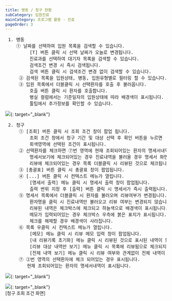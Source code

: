 ```yaml
---
title: 병동 / 청구 현황
subCategory: 입원진료
mainCategory: 프로그램 활용 - 진료
pageOrder: 3
---
```

<pre>
 <t2><bold>1. 병동 </bold></t2>
    ① 날짜를 선택하여 입원 목록을 검색할 수 있습니다. 
         [T] 버튼 클릭 시 선택 날짜가 오늘로 변경됩니다.
         진료과를 선택하여 대기자 목록을 검색할 수 있습니다. 
         검색조건 변경 시 즉시 검색됩니다.
         검색 버튼 클릭 시 검색조건 변경 없이 검색할 수 있습니다.
     ② 검색된 목록을 입원상태, 병동, 입원유형별로 필터링 할 수 있습니다.
     ③ 입원 목록에서 더블클릭 시 선택환자를 호출 후 불러옵니다.
         호출 버튼 클릭 시 환자를 호출합니다.
         병실 컬럼에서는 기준일자의 입원상태에 따라 배경색이 표시됩니다. 
         툴팁에서 추가정보를 확인할 수 있습니다.
</pre>

[![](/images/{{page.url}}_1.png)](/images/{{page.url}}_1.png){: target="_blank"}

<pre>
 <t2><bold>2. 청구</bold></t2>
     ① [조회] 버튼 클릭 시 조회 조건 창이 팝업 됩니다.
         조회 조건 창에서 청구 기간 및 대상 선택 후 확인 버튼을 누르면 
         회색영역에 선택된 조건이 표시됩니다.
     ② 선택환자를 체크하면 ⑦번 영역에 현재 조회되어있는 환자의 명세서내역이 표시됩니다.
         명세서보기에 체크되어있는 경우 진료내역을 불러올 경우 명세서 화면이 표시됩니다.
         리뷰에 체크되어있는 경우 목록 더블클릭 시 리뷰된 것으로 체크됩니다. 
     ③ [총괄표] 버튼 클릭 시 총괄표 창이 팝업됩니다.
     ④ [...] 버튼 클릭 시 컨텍스트 메뉴가 열립니다. 
         [명세서 출력] 메뉴 클릭 시 명세서 출력 창이 팝업됩니다. 
         출력 번위 지정 후 [출력] 버튼 클릭 시 명세서가 즉시 출력됩니다.
     ⑤ 명세서 목록에서 더블클릭 시 환자를 불러오며 리뷰여부가 변경됩니다.
         환자명을 클릭 시 진료내역만 불러오고 리뷰 여부는 변경되지 않습니다. 
         리뷰된 내역은 체크박스에 체크되고 하늘색으로 배경색이 표시됩니다.
         메모가 입력되어있는 경우 체크박스 우측에 붉은 표지가 표시됩니다.
         체크를 해제할 경우 배경색이 사라집니다. 
     ⑥ 목록 우클릭 시 컨텍스트 메뉴가 열립니다.
         [메모] 메뉴 클릭 시 리뷰 메모 입력 창이 팝업됩니다.
         [내 리뷰기록 초기화] 메뉴 클릭 시 리뷰된 것으로 표시된 내역이 모두 초기화 됩니다.
         [리뷰 대상 내역만 보기] 메뉴 클릭 시 목록에 리뷰됨으로 체크되지 않은 내역만 표시됩니다. 
         [전체 내역 보기] 메뉴 클릭 시 리뷰 여부와 관계없이 전체 내역이 표시됩니다.
     ⑦ ②번 영역의 선택환자에 체크 되어있는 경우 표시됩니다.
        현재 조회되어있는 환자의 명세서내역이 표시됩니다. 
</pre>
[![](/images/{{page.url}}_2.png)](/images/{{page.url}}_2.png){: target="_blank"}

[![](/images/{{page.url}}_3.png)](/images/{{page.url}}_3.png){: target="_blank"}
<br/>[청구 조회 조건 화면]